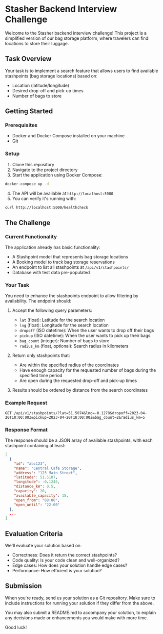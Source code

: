 # Stasher Backend Interview Challenge

Welcome to the Stasher backend interview challenge! This project is a simplified version of our bag storage platform, where travelers can find locations to store their luggage.

## Task Overview

Your task is to implement a search feature that allows users to find available stashpoints (bag storage locations) based on:

- Location (latitude/longitude)
- Desired drop-off and pick-up times
- Number of bags to store

## Getting Started

### Prerequisites

- Docker and Docker Compose installed on your machine
- Git

### Setup

1. Clone this repository
2. Navigate to the project directory
3. Start the application using Docker Compose:

```bash
docker-compose up -d
```

4. The API will be available at `http://localhost:5000`
5. You can verify it's running with:

```bash
curl http://localhost:5000/healthcheck
```

## The Challenge

### Current Functionality

The application already has basic functionality:

- A Stashpoint model that represents bag storage locations
- A Booking model to track bag storage reservations
- An endpoint to list all stashpoints at `/api/v1/stashpoints/`
- Database with test data pre-populated

### Your Task

You need to enhance the stashpoints endpoint to allow filtering by availability. The endpoint should:

1. Accept the following query parameters:

   - `lat` (float): Latitude for the search location
   - `lng` (float): Longitude for the search location
   - `dropoff` (ISO datetime): When the user wants to drop off their bags
   - `pickup` (ISO datetime): When the user wants to pick up their bags
   - `bag_count` (integer): Number of bags to store
   - `radius_km` (float, optional): Search radius in kilometers

2. Return only stashpoints that:

   - Are within the specified radius of the coordinates
   - Have enough capacity for the requested number of bags during the specified time period
   - Are open during the requested drop-off and pick-up times

3. Results should be ordered by distance from the search coordinates

### Example Request

```
GET /api/v1/stashpoints/?lat=51.5074&lng=-0.1278&dropoff=2023-04-20T10:00:00Z&pickup=2023-04-20T18:00:00Z&bag_count=2&radius_km=5
```

### Response Format

The response should be a JSON array of available stashpoints, with each stashpoint containing at least:

```json
[
  {
    "id": "abc123",
    "name": "Central Cafe Storage",
    "address": "123 Main Street",
    "latitude": 51.5107,
    "longitude": -0.1246,
    "distance_km": 0.5,
    "capacity": 20,
    "available_capacity": 15,
    "open_from": "08:00",
    "open_until": "22:00"
  },
  ...
]
```

## Evaluation Criteria

We'll evaluate your solution based on:

- Correctness: Does it return the correct stashpoints?
- Code quality: Is your code clean and well-organized?
- Edge cases: How does your solution handle edge cases?
- Performance: How efficient is your solution?

## Submission

When you're ready, send us your solution as a Git repository. Make sure to include instructions for running your solution if they differ from the above.

You may also submit a README.md to accompany your solution, to explain any decisions made or enhancements you would make with more time.

Good luck!
